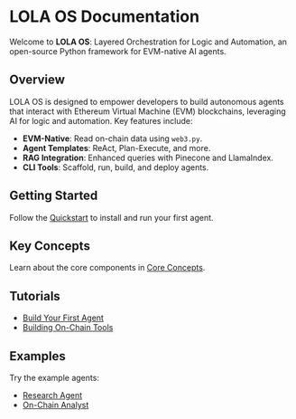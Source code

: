 # LOLA OS Documentation

Welcome to **LOLA OS**: Layered Orchestration for Logic and Automation, an open-source Python framework for EVM-native AI agents.

## Overview

LOLA OS is designed to empower developers to build autonomous agents that interact with Ethereum Virtual Machine (EVM) blockchains, leveraging AI for logic and automation. Key features include:

- **EVM-Native**: Read on-chain data using `web3.py`.
- **Agent Templates**: ReAct, Plan-Execute, and more.
- **RAG Integration**: Enhanced queries with Pinecone and LlamaIndex.
- **CLI Tools**: Scaffold, run, build, and deploy agents.

## Getting Started

Follow the [Quickstart](quickstart.md) to install and run your first agent.

## Key Concepts

Learn about the core components in [Core Concepts](concepts/core.md).

## Tutorials

- [Build Your First Agent](tutorials/build_your_first_agent.md)
- [Building On-Chain Tools](tutorials/building_onchain_tools.md)

## Examples

Try the example agents:
- [Research Agent](../examples/research_agent/README.md)
- [On-Chain Analyst](../examples/onchain_analyst/README.md)
